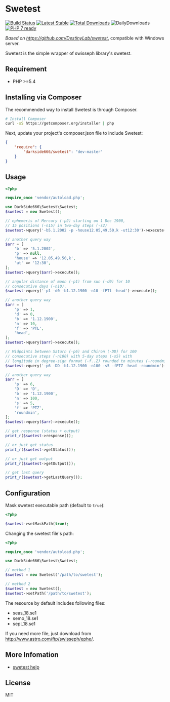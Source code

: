 # Swetest

[![Build Status](https://travis-ci.org/DarkSide666/swetest.svg?branch=master)](https://travis-ci.org/DarkSide666/swetest)
[![Latest Stable](https://poser.pugx.org/DarkSide666/swetest/version)](https://packagist.org/packages/DarkSide666/swetest)
[![Total Downloads](https://poser.pugx.org/DarkSide666/swetest/downloads.png)](https://packagist.org/packages/DarkSide666/swetest)
![DailyDownloads](https://img.shields.io/packagist/dd/DarkSide666/swetest.svg)
[![PHP 7 ready](http://php7ready.timesplinter.ch/DarkSide666/swetest/badge.svg)](https://travis-ci.org/DarkSide666/swetest)


*Based on https://github.com/DestinyLab/swetest*, compatible with Windows server.

Swetest is the simple wrapper of swisseph library's swetest.

## Requirement

 - PHP >=5.4

## Installing via Composer

The recommended way to install Swetest is through Composer.

```bash
# Install Composer
curl -sS https://getcomposer.org/installer | php
```

Next, update your project's composer.json file to include Swetest:

```json
{
    "require": {
        "darkside666/swetest": "dev-master"
    }
}
```

## Usage

```php
<?php

require_once 'vendor/autoload.php';

use DarkSide666\Swetest\Swetest;
$swetest = new Swetest();

// ephemeris of Mercury (-p2) starting on 1 Dec 1900,
// 15 positions (-n15) in two-day steps (-s2)
$swetest->query('-b5.1.2002 -p -house12.05,49.50,k -ut12:30')->execute();

// another query way
$arr = [
    'b' => '5.1.2002',
    'p' => null,
    'house' => '12.05,49.50,k',
    'ut' => '12:30',
];
$swetest->query($arr)->execute();

// angular distance of moon (-p1) from sun (-d0) for 10
// consecutive days (-n10).
$swetest->query('-p1 -d0 -b1.12.1900 -n10 -fPTl -head')->execute();

// another query way
$arr = [
    'p' => 1,
    'd' => 0,
    'b' => '1.12.1900',
    'n' => 10,
    'f' => 'PTL',
    'head',
];
$swetest->query($arr)->execute();

// Midpoints between Saturn (-p6) and Chiron (-DD) for 100
// consecutive steps (-n100) with 5-day steps (-s5) with
// longitude in degree-sign format (-f..Z) rounded to minutes (-roundmin)
$swetest->query('-p6 -DD -b1.12.1900 -n100 -s5 -fPTZ -head -roundmin')->execute();

// another query way
$arr = [
    'p' => 6,
    'D' => 'D',
    'b' => '1.12.1900',
    'n' => 100,
    's' => 5,
    'f' => 'PTZ',
    'roundmin',
];
$swetest->query($arr)->execute();

// get response (status + output)
print_r($swetest->response());

// or just get status
print_r($swetest->getStatus());

// or just get output
print_r($swetest->getOutput());

// get last query
print_r($swetest->getLastQuery());
```

## Configuration

Mask swetest executable path (default to `true`):

```php
<?php

$swetest->setMaskPath(true);
```

Changing the swetest file's path:

```php
<?php

require_once 'vendor/autoload.php';

use DarkSide666\Swetest\Swetest;

// method 1
$swetest = new Swetest('/path/to/swetest');

// method 2
$swetest = new Swetest();
$swetest->setPath('/path/to/swetest');
```

The resource by default includes following files:
 - seas_18.se1
 - semo_18.se1
 - sepl_18.se1

If you need more file, just download from <http://www.astro.com/ftp/swisseph/ephe/>.

## More Infomation

 - [swetest help](http://www.astro.com/cgi/swetest.cgi?arg=-h&p=0)

## License

MIT